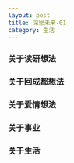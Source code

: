```yaml
---
layout: post
title: 深思未来-01
category: 生活
---
```


### 关于读研想法

### 关于回成都想法

### 关于爱情想法

### 关于事业

### 关于生活

